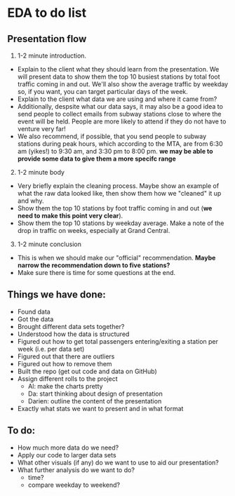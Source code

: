 # EDA to do list

## Presentation flow
1. 1-2 minute introduction.
 - Explain to the client what they should learn from the presentation. We will present data to show them the top 10 busiest stations
   by total foot traffic coming in and out. We'll also show the average traffic by weekday so, if you want, you can target particular 
   days of the week.
 - Explain to the client what data we are using and where it came from?
 - Additionally, despsite what our data says, it may also be a good idea to send people to collect emails from subway stations close
   to where the event will be held. People are more likely to attend if they do not have to venture very far!
 - We also recommend, if possible, that you send people to subway stations during peak hours, which according to the MTA, are from 
   6:30 am (yikes!) to 9:30 am, and 3:30 pm to 8:00 pm. **we may be able to provide some data to give them a more specifc range**
   
2. 1-2 minute body
- Very briefly explain the cleaning process. Maybe show an example of what the raw data looked like, then show them how we "cleaned"
  it up and why.
- Show them the top 10 stations by foot traffic coming in and out (**we need to make this point very clear**). 
- Show them the top 10 stations by weekday average. Make a note of the drop in traffic on weeks, especially at Grand Central.

3. 1-2 minute conclusion 
- This is when we should make our "official" recommendation. **Maybe narrow the recommendation down to five stations?**
- Make sure there is time for some questions at the end.

## Things we have done:
- Found data
- Got the data
- Brought different data sets together?
- Understood how the data is structured
- Figured out how to get total passengers entering/exiting a station per week (i.e. per data set)
- Figured out that there are outliers
- Figured out how to remove them
- Built the repo (get out code and data on GitHub)
- Assign different rolls to the project
  - Al: make the charts pretty
  - Da: start thinking about design of presentation
  - Darien: outline the content of the presentation
- Exactly what stats  we want to present and in what format

## To do:
- How much more data do we need?
- Apply our code to larger data sets
- What other visuals (if any) do we want to use to aid our presentation?
- What further analysis do we want to do?
  - time?
  - compare weekday to weekend?


